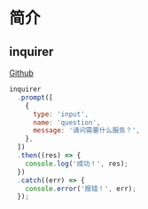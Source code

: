 # 简介

## inquirer

[Github](https://github.com/SBoudrias/Inquirer.js)

```js
inquirer
  .prompt([
    {
      type: 'input',
      name: 'question',
      message: '请问需要什么服务？',
    },
  ])
  .then((res) => {
    console.log('成功！', res);
  })
  .catch((err) => {
    console.error('报错！', err);
  });
```
